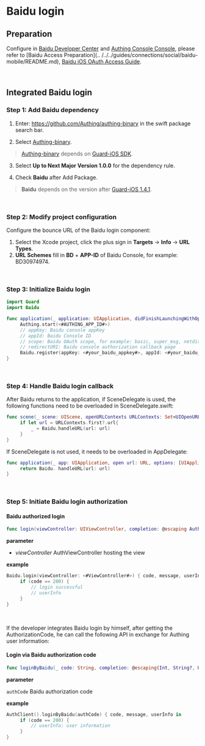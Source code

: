 # Baidu login

<LastUpdated/>

## Preparation

Configure in [Baidu Developer Center](https://developer.baidu.com/) and [Authing Console Console](https://authing.cn/), please refer to [Baidu Access Preparation](.. /../../guides/connections/social/baidu-mobile/README.md), [Baidu iOS OAuth Access Guide](https://openauth.baidu.com/doc/ios.html).

<br>

## Integrated Baidu login

### Step 1: Add Baidu dependency

1. Enter: https://github.com/Authing/authing-binary in the swift package search bar.

2. Select [Authing-binary](https://github.com/Authing/authing-binary).
> [Authing-binary](https://github.com/Authing/authing-binary) depends on [Guard-iOS SDK](https://github.com/Authing/guard-ios).

3. Select **Up to Next Major Version 1.0.0** for the dependency rule.

4. Check **Baidu** after Add Package.

> **Baidu** depends on the version after [Guard-iOS 1.4.1](https://github.com/Authing/guard-ios).

<br>

### Step 2: Modify project configuration

Configure the bounce URL of the Baidu login component:
1. Select the Xcode project, click the plus sign in **Targets** -> **Info** -> **URL Types**.
2. **URL Schemes** fill in **BD** + **APP-ID** of Baidu Console, for example: BD30974974.

<br>

### Step 3: Initialize Baidu login
```swift
import Guard
import Baidu

func application(_ application: UIApplication, didFinishLaunchingWithOptions launchOptions: [UIApplication.LaunchOptionsKey: Any]?) -> Bool {
     Authing.start(<#AUTHING_APP_ID#>)
     // appKey: Baidu console appKey
     // appId: Baidu Console ID
     // scope: Baidu OAuth scope, for example: basic, super_msg, netdisk, pcs_doc, pcs_video
     // redirectURI: Baidu console authorization callback page
     Baidu.register(appKey: <#your_baidu_appkey#>, appId: <#your_baidu_appid#>, scope: <#your_baidu_scope#>, redirectURI: <#your_baidu_redirecturi#>)
}
  ```
<br>

### Step 4: Handle Baidu login callback

After Baidu returns to the application, if SceneDelegate is used, the following functions need to be overloaded in SceneDelegate.swift:

```swift
func scene(_ scene: UIScene, openURLContexts URLContexts: Set<UIOpenURLContext>) {
     if let url = URLContexts.first?.url{
         _ = Baidu.handleURL(url: url)
     }
}
```

If SceneDelegate is not used, it needs to be overloaded in AppDelegate:

```swift
func application(_ app: UIApplication, open url: URL, options: [UIApplication. OpenURLOptionsKey : Any] = [:]) -> Bool {
     return Baidu. handleURL(url: url)
}
```

<br>

### Step 5: Initiate Baidu login authorization
#### Baidu authorized login

```swift
func login(viewController: UIViewController, completion: @escaping Authing.AuthCompletion) -> Void
```

**parameter**

* *viewController* AuthViewController hosting the view
  
**example**

```swift
Baidu.login(viewController: <#ViewController#>) { code, message, userInfo in
     if (code == 200) {
         // login successful
         // userInfo
     }
}
```

<br>

If the developer integrates Baidu login by himself, after getting the AuthorizationCode, he can call the following API in exchange for Authing user information:

#### Login via Baidu authorization code

```swift
func loginByBaidu(_ code: String, completion: @escaping(Int, String?, UserInfo?) -> Void)
```

**parameter**

`authCode` Baidu authorization code

**example**

```swift
AuthClient().loginByBaidu(authCode) { code, message, userInfo in
     if (code == 200) {
         // userInfo: user information
     }
}
```